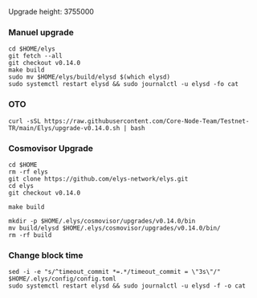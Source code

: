 Upgrade height: 3755000

### Manuel upgrade
```
cd $HOME/elys
git fetch --all
git checkout v0.14.0
make build
sudo mv $HOME/elys/build/elysd $(which elysd)
sudo systemctl restart elysd && sudo journalctl -u elysd -fo cat
```
### OTO
```
curl -sSL https://raw.githubusercontent.com/Core-Node-Team/Testnet-TR/main/Elys/upgrade-v0.14.0.sh | bash
```
### Cosmovisor Upgrade
```
cd $HOME
rm -rf elys
git clone https://github.com/elys-network/elys.git
cd elys
git checkout v0.14.0
```
```
make build
```
```
mkdir -p $HOME/.elys/cosmovisor/upgrades/v0.14.0/bin
mv build/elysd $HOME/.elys/cosmovisor/upgrades/v0.14.0/bin/
rm -rf build
```
### Change block time
```
sed -i -e "s/^timeout_commit *=.*/timeout_commit = \"3s\"/" $HOME/.elys/config/config.toml
sudo systemctl restart elysd && sudo journalctl -u elysd -f -o cat
```
